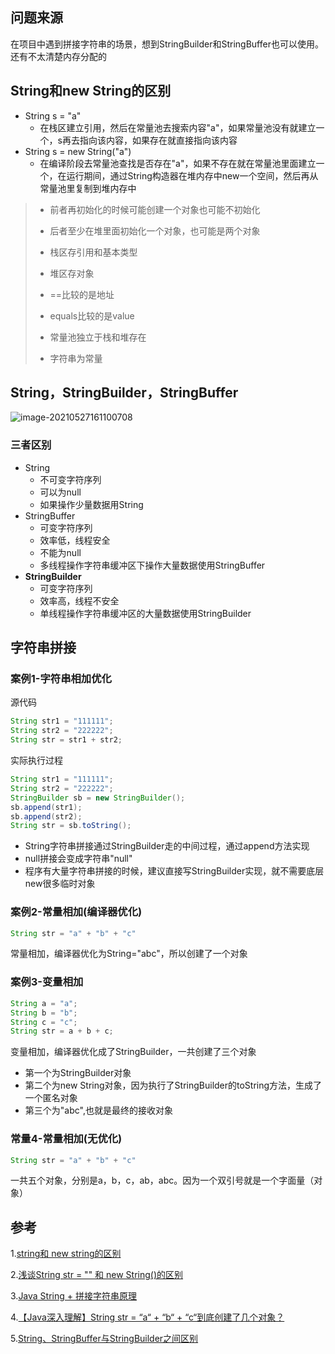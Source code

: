 ## 问题来源

在项目中遇到拼接字符串的场景，想到StringBuilder和StringBuffer也可以使用。还有不太清楚内存分配的

## String和new String的区别

* String s = "a"
  * 在栈区建立引用，然后在常量池去搜索内容"a"，如果常量池没有就建立一个，s再去指向该内容，如果存在就直接指向该内容
* String s = new String("a")
  * 在编译阶段去常量池查找是否存在"a"，如果不存在就在常量池里面建立一个，在运行期间，通过String构造器在堆内存中new一个空间，然后再从常量池里复制到堆内存中



> * 前者再初始化的时候可能创建一个对象也可能不初始化
>
> * 后者至少在堆里面初始化一个对象，也可能是两个对象
>
> * 栈区存引用和基本类型
> * 堆区存对象
> * ==比较的是地址
> * equals比较的是value
> * 常量池独立于栈和堆存在
> * 字符串为常量

## String，StringBuilder，StringBuffer

![image-20210527161100708](https://gitee.com/BothSavage/PicGo/raw/master//image/20210527161100.png)

### 三者区别

* String
  * 不可变字符序列
  * 可以为null
  * 如果操作少量数据用String
* StringBuffer
  * 可变字符序列
  * 效率低，线程安全
  * 不能为null
  * 多线程操作字符串缓冲区下操作大量数据使用StringBuffer
* **StringBuilder**
  * 可变字符序列
  * 效率高，线程不安全
  * 单线程操作字符串缓冲区的大量数据使用StringBuilder

## 字符串拼接

### 案例1-字符串相加优化

源代码

```java
String str1 = "111111";
String str2 = "222222";
String str = str1 + str2;
```

实际执行过程

```java
String str1 = "111111";
String str2 = "222222";
StringBuilder sb = new StringBuilder();
sb.append(str1);
sb.append(str2);
String str = sb.toString();
```

* String字符串拼接通过StringBuilder走的中间过程，通过append方法实现
* null拼接会变成字符串"null"
* 程序有大量字符串拼接的时候，建议直接写StringBuilder实现，就不需要底层new很多临时对象

### 案例2-常量相加(编译器优化)

```java
String str = "a" + "b" + "c"
```

常量相加，编译器优化为String="abc"，所以创建了一个对象

### 案例3-变量相加

```java
String a = "a";
String b = "b";
String c = "c";
String str = a + b + c;
```

变量相加，编译器优化成了StringBuilder，一共创建了三个对象

* 第一个为StringBuilder对象
* 第二个为new String对象，因为执行了StringBuilder的toString方法，生成了一个匿名对象
* 第三个为"abc",也就是最终的接收对象

### 常量4-常量相加(无优化)

```java
String str = "a" + "b" + "c"
```

一共五个对象，分别是a，b，c，ab，abc。因为一个双引号就是一个字面量（对象）

## 参考

1.[string和 new string的区别](https://www.cnblogs.com/wskb/p/10970787.html)

2.[浅谈String str = "" 和 new String()的区别](https://blog.csdn.net/qq_33417486/article/details/82787598)

3.[Java String + 拼接字符串原理](http://blog.csdn.net/u012337114/article/details/81317992?utm_medium=distribute.pc_relevant_t0.none-task-blog-2~default~BlogCommendFromMachineLearnPai2~default-1.control&depth_1-utm_source=distribute.pc_relevant_t0.none-task-blog-2~default~BlogCommendFromMachineLearnPai2~default-1.control)

4.[【Java深入理解】String str = “a“ + “b“ + “c“到底创建了几个对象？](https://blog.csdn.net/qq_24830283/article/details/113864586?utm_medium=distribute.pc_relevant.none-task-blog-2%7Edefault%7EBlogCommendFromMachineLearnPai2%7Edefault-11.control&depth_1-utm_source=distribute.pc_relevant.none-task-blog-2%7Edefault%7EBlogCommendFromMachineLearnPai2%7Edefault-11.control)

5.[String、StringBuffer与StringBuilder之间区别](https://blog.csdn.net/itchuxuezhe_yang/article/details/89966303)



